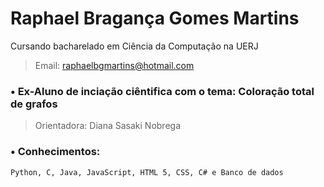 # Raphael Bragança Gomes Martins
Cursando bacharelado em Ciência da Computação na UERJ
> Email: raphaelbgmartins@hotmail.com

### • Ex-Aluno de inciação ciêntifica com o tema: Coloração total de grafos
> Orientadora: Diana Sasaki Nobrega

### • Conhecimentos:
```
Python, C, Java, JavaScript, HTML 5, CSS, C# e Banco de dados
```
